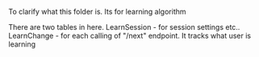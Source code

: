 To clarify what this folder is.
Its for learning algorithm

There are two tables in here. 
LearnSession - for session settings etc..
LearnChange - for each calling of "/next" endpoint. It tracks what user is learning